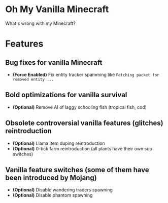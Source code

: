 # Oh My Vanilla Minecraft

What's wrong with my Minecraft?

# Features

## Bug fixes for vanilla Minecraft

- **(Force Enabled)** Fix entity tracker spamming like `Fetching packet for removed entity ...`

## Bold optimizations for vanilla survival

- **(Optional)** Remove AI of laggy schooling fish (tropical fish, cod)

## Obsolete controversial vanilla features (glitches) reintroduction

- **(Optional)** Llama item duping reintroduction
- **(Optional)** 0-tick farm reintroduction (all plants have their own sub switches)

## Vanilla feature switches (some of them have been introduced by Mojang)

- **(Optional)** Disable wandering traders spawning
- **(Optional)** Disable phantom spawning